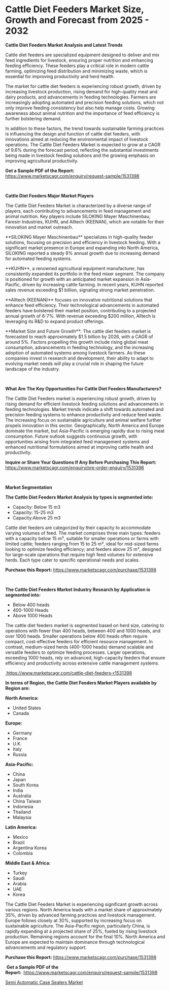 <p><h1>Cattle Diet Feeders Market Size, Growth and Forecast from 2025 - 2032</h1></p><p><strong>Cattle Diet Feeders Market Analysis and Latest Trends</strong></p>
<p><p>Cattle diet feeders are specialized equipment designed to deliver and mix feed ingredients for livestock, ensuring proper nutrition and enhancing feeding efficiency. These feeders play a critical role in modern cattle farming, optimizing feed distribution and minimizing waste, which is essential for improving productivity and herd health. </p><p>The market for cattle diet feeders is experiencing robust growth, driven by increasing livestock production, rising demand for high-quality meat and dairy products, and advancements in feeding technologies. Farmers are increasingly adopting automated and precision feeding solutions, which not only improve feeding consistency but also help manage costs. Growing awareness about animal nutrition and the importance of feed efficiency is further bolstering demand.</p><p>In addition to these factors, the trend towards sustainable farming practices is influencing the design and function of cattle diet feeders, with innovations aimed at reducing the environmental impact of livestock operations. The Cattle Diet Feeders Market is expected to grow at a CAGR of 9.6% during the forecast period, reflecting the substantial investments being made in livestock feeding solutions and the growing emphasis on improving agricultural productivity.</p></p>
<p><strong>Get a Sample PDF of the Report:&nbsp;</strong> <a href="https://www.marketscagr.com/enquiry/request-sample/1531398?utm_campaign=2278&utm_medium=2&utm_source=Github&utm_content=ia&utm_term=18022025&utm_id=cattle-diet-feeders">https://www.marketscagr.com/enquiry/request-sample/1531398</a></p>
<p>&nbsp;</p>
<p><strong>Cattle Diet Feeders Major Market Players</strong></p>
<p><p>The Cattle Diet Feeders Market is characterized by a diverse range of players, each contributing to advancements in feed management and animal nutrition. Key players include SILOKING Mayer Maschinenbau, Faresin Industries, KUHN, and Alltech (KEENAN), which are notable for their innovation and market outreach.</p><p>**SILOKING Mayer Maschinenbau** specializes in high-quality feeder solutions, focusing on precision and efficiency in livestock feeding. With a significant market presence in Europe and expanding into North America, SILOKING reported a steady 8% annual growth due to increasing demand for automated feeding systems.  </p><p>**KUHN**, a renowned agricultural equipment manufacturer, has consistently expanded its portfolio in the feed mixer segment. The company is positioned for growth with an anticipated market expansion in Asia-Pacific, driven by increasing cattle farming. In recent years, KUHN reported sales revenue exceeding $1 billion, signaling strong market penetration.</p><p>**Alltech (KEENAN)** focuses on innovative nutritional solutions that enhance feed efficiency. Their technological advancements in automated feeders have bolstered their market position, contributing to a projected annual growth of 6-7%. With revenue exceeding $200 million, Alltech is leveraging its R&D to expand product offerings.</p><p>**Market Size and Future Growth**: The cattle diet feeders market is forecasted to reach approximately $1.5 billion by 2026, with a CAGR of around 5%. Factors propelling this growth include rising global meat consumption, advancements in feeding technology, and the increasing adoption of automated systems among livestock farmers. As these companies invest in research and development, their ability to adapt to evolving market needs will play a crucial role in shaping the future landscape of the industry.</p></p>
<p>&nbsp;</p>
<p><strong>What Are The Key Opportunities For Cattle Diet Feeders Manufacturers?</strong></p>
<p><p>The Cattle Diet Feeders market is experiencing robust growth, driven by rising demand for efficient livestock feeding solutions and advancements in feeding technologies. Market trends indicate a shift towards automated and precision feeding systems to enhance productivity and reduce feed waste. The increasing focus on sustainable agriculture and animal welfare further propels innovation in this sector. Geographically, North America and Europe dominate the market, but Asia-Pacific is emerging rapidly due to rising meat consumption. Future outlook suggests continuous growth, with opportunities arising from integrated feed management systems and enhanced nutritional formulations aimed at improving cattle health and productivity.</p></p>
<p><strong>Inquire or Share Your Questions If Any Before Purchasing This Report:</strong> <a href="https://www.marketscagr.com/enquiry/pre-order-enquiry/1531398?utm_campaign=2278&utm_medium=2&utm_source=Github&utm_content=ia&utm_term=18022025&utm_id=cattle-diet-feeders">https://www.marketscagr.com/enquiry/pre-order-enquiry/1531398</a></p>
<p>&nbsp;</p>
<p><strong>Market Segmentation</strong></p>
<p><strong>The Cattle Diet Feeders Market Analysis by types is segmented into:</strong></p>
<p><ul><li>Capacity: Below 15 m3</li><li>Capacity: 15-25 m3</li><li>Capacity:Above 25 m3</li></ul></p>
<p><p>Cattle diet feeders are categorized by their capacity to accommodate varying volumes of feed. The market comprises three main types: feeders with a capacity below 15 m³, suitable for smaller operations or farms with limited cattle; feeders ranging from 15 to 25 m³, ideal for mid-sized farms looking to optimize feeding efficiency; and feeders above 25 m³, designed for large-scale operations that require high feed volumes for extensive herds. Each type cater to specific operational needs and scales.</p></p>
<p><strong>Purchase this Report:&nbsp;</strong><a href="https://www.marketscagr.com/purchase/1531398?utm_campaign=2278&utm_medium=2&utm_source=Github&utm_content=ia&utm_term=18022025&utm_id=cattle-diet-feeders">https://www.marketscagr.com/purchase/1531398</a></p>
<p>&nbsp;</p>
<p><strong>The Cattle Diet Feeders Market Industry Research by Application is segmented into:</strong></p>
<p><ul><li>Below 400 heads</li><li>400-1000 Heads</li><li>Above 1000 Heads</li></ul></p>
<p><p>The cattle diet feeders market is segmented based on herd size, catering to operations with fewer than 400 heads, between 400 and 1000 heads, and over 1000 heads. Smaller operations below 400 heads often require compact, cost-effective feeders for efficient resource management. In contrast, medium-sized herds (400-1000 heads) demand scalable and versatile feeders to optimize feeding processes. Larger operations, exceeding 1000 heads, rely on advanced, high-capacity feeders that ensure efficiency and productivity across extensive cattle management systems.</p></p>
<p><a href="https://www.marketscagr.com/cattle-diet-feeders-r1531398?utm_campaign=2278&utm_medium=2&utm_source=Github&utm_content=ia&utm_term=18022025&utm_id=cattle-diet-feeders">&nbsp;https://www.marketscagr.com/cattle-diet-feeders-r1531398</a></p>
<p><strong>In terms of Region, the Cattle Diet Feeders Market Players available by Region are:</strong></p>
<p>
    <p> <strong> North America: </strong>
        <ul>
            <li>United States</li>
            <li>Canada</li>
        </ul>
        </p> 
    <p> <strong> Europe: </strong>
        <ul>
            <li>Germany</li>
            <li>France</li>
            <li>U.K.</li>
            <li>Italy</li>
            <li>Russia</li>
        </ul>
        </p> 
    <p> <strong> Asia-Pacific: </strong>
        <ul>
            <li>China</li>
            <li>Japan</li>
            <li>South Korea</li>
            <li>India</li>
            <li>Australia</li>
            <li>China Taiwan</li>
            <li>Indonesia</li>
            <li>Thailand</li>
            <li>Malaysia</li>
        </ul>
        </p> 
    <p> <strong> Latin America: </strong>
        <ul>
            <li>Mexico</li>
            <li>Brazil</li>
            <li>Argentina Korea</li>
            <li>Colombia</li>
        </ul>
        </p> 
    <p> <strong> Middle East & Africa: </strong>
        <ul>
            <li>Turkey</li>
            <li>Saudi</li>
            <li>Arabia</li>
            <li>UAE</li>
            <li>Korea</li>
        </ul>
    </p>
    </p>
<p><p>The Cattle Diet Feeders Market is experiencing significant growth across various regions. North America leads with a market share of approximately 35%, driven by advanced farming practices and livestock management. Europe follows closely at 30%, supported by increasing focus on sustainable agriculture. The Asia-Pacific region, particularly China, is rapidly expanding at a projected share of 25%, fueled by rising livestock production. Remaining regions account for the final 10%. North America and Europe are expected to maintain dominance through technological advancements and regulatory support.</p></p>
<p><strong>Purchase this Report: </strong><a href="https://www.marketscagr.com/purchase/1531398?utm_campaign=2278&utm_medium=2&utm_source=Github&utm_content=ia&utm_term=18022025&utm_id=cattle-diet-feeders">https://www.marketscagr.com/purchase/1531398</a></p>
<p>&nbsp;<strong>Get a Sample PDF of the Report:&nbsp;&nbsp;</strong><a href="https://www.marketscagr.com/enquiry/request-sample/1531398?utm_campaign=2278&utm_medium=2&utm_source=Github&utm_content=ia&utm_term=18022025&utm_id=cattle-diet-feeders">https://www.marketscagr.com/enquiry/request-sample/1531398</a></p>
<p><strong></strong></p>
<p><p><a href="https://github.com/sholympia197070/Market-Research-Report-List-1/blob/main/semi-automatic-case-sealers-market.md?utm_campaign=2278&utm_medium=2&utm_source=Github&utm_content=ia&utm_term=18022025&utm_id=cattle-diet-feeders">Semi Automatic Case Sealers Market</a></p></p>